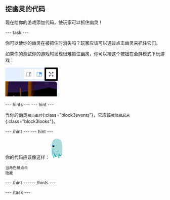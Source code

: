 ## 捉幽灵的代码

现在给你的游戏添加代码，使玩家可以抓住幽灵！

--- task ---

你可以使你的幽灵在被抓住时消失吗？玩家应该可以通过点击幽灵来抓住它们。

如果你的测试你的游戏时发现很难抓住幽灵，你可以按这个按钮在全屏模式下玩游戏：

![截图](images/ghost-fullscreen-annotated.png)

--- hints --- --- hint ---

当你的幽灵`被点击时`{:class="block3events"}，它应该`被隐藏起来`{:class="block3looks"}。

--- /hint --- --- hint ---

你的代码应该像这样： ![幽灵角色](images/ghost-sprite.png)

```blocks3
当角色被点击
隐藏
```

--- /hint ------ /hints ---

--- /task ---